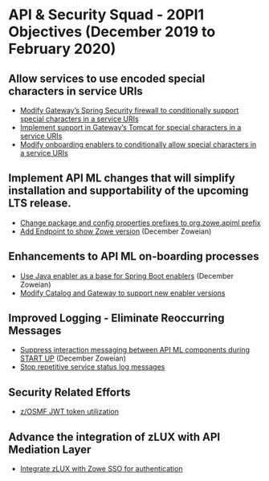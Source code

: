 # API & Security Squad - 20PI1 Objectives (December 2019 to February 2020)

## Allow services to use encoded special characters in service URIs
* [Modify Gateway’s Spring Security firewall to conditionally support special characters in a service URIs](https://github.com/zowe/api-layer/issues/434)
* [Implement support in Gateway’s Tomcat for special characters in a service URIs](https://github.com/zowe/api-layer/issues/435)
* [Modify onboarding enablers to conditionally allow special characters in a service URIs](https://github.com/zowe/api-layer/issues/436)

## Implement API ML changes that will simplify installation and supportability of the upcoming LTS release.
* [Change package and config properties prefixes to org.zowe.apiml prefix](https://github.com/zowe/api-layer/issues/52)
* [Add Endpoint to show Zowe version](https://github.com/zowe/api-layer/issues/345) (December Zoweian)
<!---
* [Import z/OSMF public certificate without need to access to z/OSMF keyring](https://github.com/zowe/api-layer/issues/224)
* [Enable "Try it out" and "Authorize" buttons in API Catalog](https://github.com/zowe/api-layer/issues/258)
* [Refresh static APIs functionality API Catalog UI](https://github.com/zowe/api-layer/issues/57)
* [Add CORS Headers Support for Login Endpoint](https://github.com/zowe/api-layer/issues/384)
-->

## Enhancements to API ML on-boarding processes
* [Use Java enabler as a base for Spring Boot enablers](https://github.com/zowe/api-layer/issues/382) (December Zoweian)
* [Modify Catalog and Gateway to support new enabler versions](https://github.com/zowe/api-layer/issues/383)

## Improved Logging - Eliminate Reoccurring Messages
* [Suppress interaction messaging between API ML components during START UP](https://github.com/zowe/api-layer/issues/371) (December Zoweian)
* [Stop repetitive service status log messages](https://github.com/zowe/api-layer/issues/372)

## Security Related Efforts
* [z/OSMF JWT token utilization](https://github.com/zowe/api-layer/issues/433)

## Advance the integration of zLUX with API Mediation Layer
* [Integrate zLUX with Zowe SSO for authentication](https://github.com/zowe/api-layer/issues/55)

